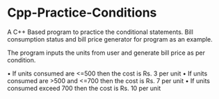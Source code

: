 # Cpp-Practice-Conditions
A C++ Based program to practice the conditional statements. Bill consumption status and bill price generator for program as an example.

The program inputs the units from user and generate bill price as per condition.

•	If units consumed are <=500 then the cost is Rs. 3 per unit
•	If units consumed are >500  and <=700 then the cost is Rs. 7 per unit
•	If units consumed exceed 700 then the cost is Rs. 10 per unit

